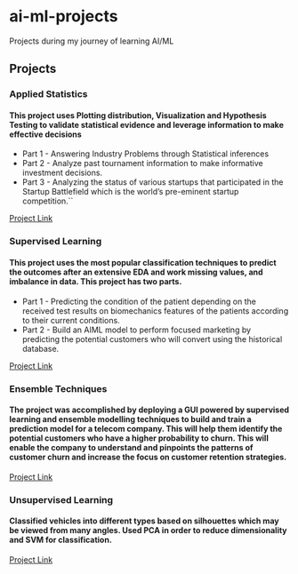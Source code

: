 # ai-ml-projects
Projects during my journey of learning AI/ML

## Projects

### Applied Statistics

#### This project uses Plotting distribution, Visualization and Hypothesis Testing to validate statistical evidence and leverage information to make effective decisions

* Part 1 - Answering Industry Problems through Statistical inferences
* Part 2 - Analyze past tournament information to make informative investment decisions. 
* Part 3 - Analyzing the status of various startups that participated in the Startup Battlefield which is the world’s pre-eminent startup competition.``

[Project Link](applied-stats/Applied_Stats_Project.ipynb)


### Supervised Learning

#### This project uses the most popular classification techniques to predict the outcomes after an extensive EDA and work missing values, and imbalance in data. This project has two parts. 

* Part 1 - Predicting the condition of the patient depending on the received test results on biomechanics features of the patients according to their current conditions. 
* Part 2 - Build an AIML model to perform focused marketing by predicting the potential customers who will convert using the historical database.

[Project Link](supervised-learning/Supervised_Learning_Project.ipynb)



### Ensemble Techniques
#### The project was accomplished by deploying a GUI powered by supervised learning and ensemble modelling techniques to build and train a prediction model for a telecom company. This will help them identify the potential customers who have a higher probability to churn. This will enable the company to understand and pinpoints the patterns of customer churn and increase the focus on customer retention strategies.

[Project Link](ensemble-techniques/Ensemble_Techniques_Project.ipynb)

### Unsupervised Learning
#### Classified vehicles into different types based on silhouettes which may be viewed from many angles. Used PCA in order to reduce dimensionality and SVM for classification.
[Project Link](unsupervised-learning/unsupervised-learning-project.ipynb)
